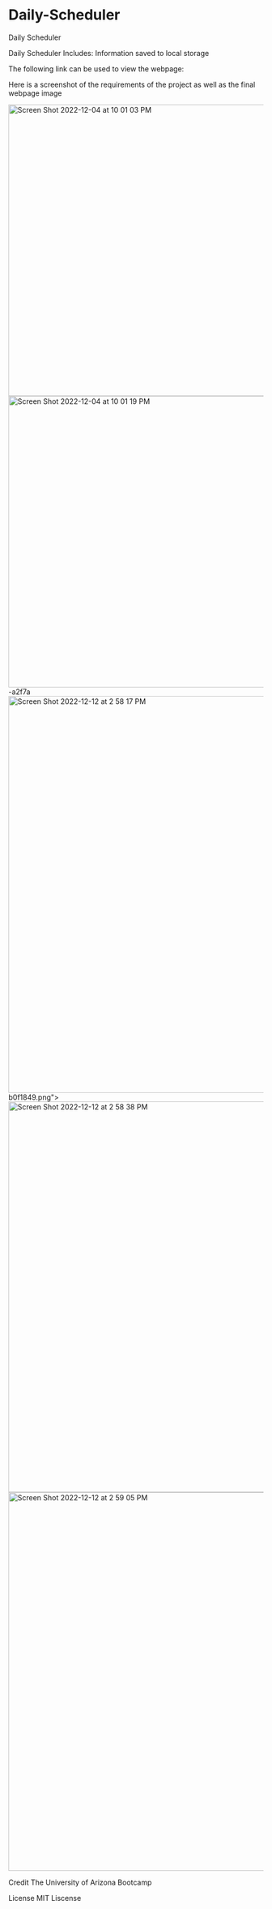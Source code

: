 # Daily-Scheduler


Daily Scheduler

Daily Scheduler Includes:
Information saved to local storage

The following link can be used to view the webpage: 

Here is a screenshot of the requirements of the project as well as the final webpage image


<img width="575" alt="Screen Shot 2022-12-04 at 10 01 03 PM" src="https://user-images.githubusercontent.com/106634926/207164427-95b23c68-f3bf-4732-9959-7a62c32701af.png">
<img width="575" alt="Screen Shot 2022-12-04 at 10 01 19 PM" src="https://user-images.githubusercontent.com/106634926/207164445-954afece-6a61-4f32-bf66
<img width="774" alt="Screen Shot 2022-12-12 at 2 58 00 PM" src="https://user-images.githubusercontent.com/106634926/207164489-f47ba219-8c47-4dd5-a140-498f3d36e467.png">
-a2f7a
<img width="783" alt="Screen Shot 2022-12-12 at 2 58 17 PM" src="https://user-images.githubusercontent.com/106634926/207164514-50e6900e-a8ae-4d58-8d8a-253c48d97f0e.png">
b0f1849.png">
<img width="771" alt="Screen Shot 2022-12-12 at 2 58 38 PM" src="https://user-images.githubusercontent.com/106634926/207164553-48f99672-2c59-49c2-b2fd-642f2e222853.png">
<img width="747" alt="Screen Shot 2022-12-12 at 2 59 05 PM" src="https://user-images.githubusercontent.com/106634926/207164577-b59a77be-5120-4b67-842e-2d47b9e5c493.png">



Credit
The University of Arizona Bootcamp

License
MIT Liscense
